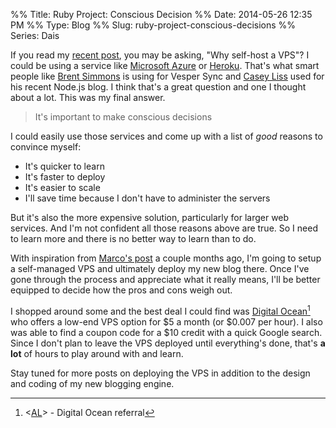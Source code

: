 %% Title: Ruby Project: Conscious Decision
%% Date: 2014-05-26 12:35 PM
%% Type: Blog
%% Slug: ruby-project-conscious-decisions
%% Series: Dais

If you read my [recent post](/2014/05/20/web-project-ruby-blog/), you may be asking, "Why self-host a VPS"? I could be using a service like [Microsoft Azure](http://azure.microsoft.com/en-us/services/) or  [Heroku](https://www.heroku.com/). That's what smart people like [Brent Simmons](http://inessential.com/2014/03/27/on_running_your_own_servers_and_why_we) is using for Vesper Sync and [Casey Liss](http://www.caseyliss.com/2014/5/1/heroku-first-impressions) used for his recent Node.js blog. I think that's a great question and one I thought about a lot.  This was my final answer.

> It's important to make conscious decisions

I could easily use those services and come up with a list of *good* reasons to convince myself:

* It's quicker to learn
* It's faster to deploy
* It's easier to scale
* I'll save time because I don't have to administer the servers

But it's also the more expensive solution, particularly for larger web services. And I'm not confident all those reasons above are true. So I need to learn more and there is no better way to learn than to do.

With inspiration from [Marco's post](http://www.marco.org/2014/03/27/web-hosting-for-app-developers) a couple months ago, I'm going to setup a self-managed VPS and ultimately deploy my new blog there. Once I've gone through the process and appreciate what it really means, I'll be better equipped to decide how the pros and cons weigh out.

I shopped around some and the best deal I could find was [Digital Ocean](https://www.digitalocean.com/?refcode=5b9d90caaff6)[^aff] who offers a low-end VPS option for $5 a month (or $0.007 per hour). I also was able to find a coupon code for a $10 credit with a quick Google search. Since I don't plan to leave the VPS deployed until everything's done, that's **a lot** of hours to play around with and learn.

Stay tuned for more posts on deploying the VPS in addition to the design and coding of my new blogging engine.

[^aff]: <[AL](/affiliate-disclaimer)> - Digital Ocean referral
